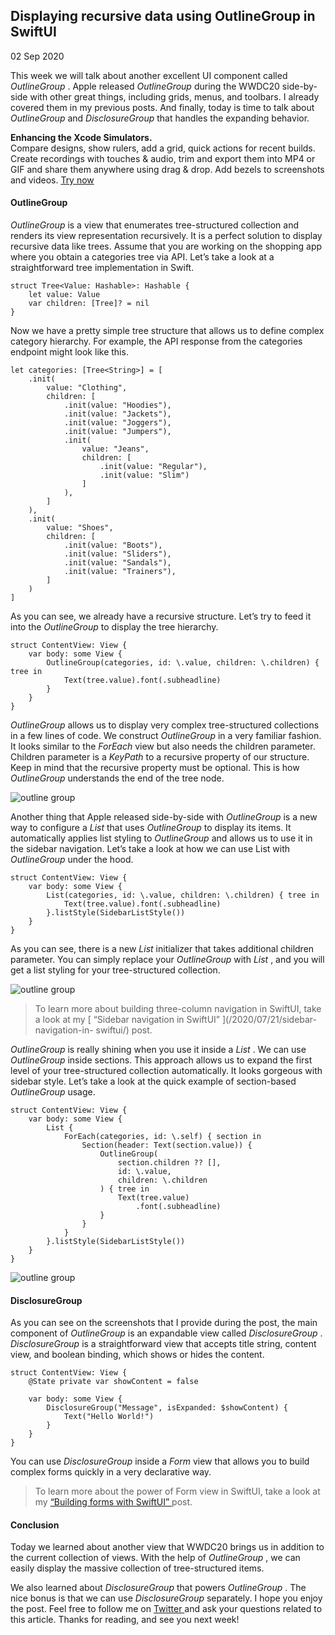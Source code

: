 ##  Displaying recursive data using OutlineGroup in SwiftUI

02 Sep 2020

This week we will talk about another excellent UI component called
_OutlineGroup_ . Apple released _OutlineGroup_ during the WWDC20 side-by-side
with other great things, including grids, menus, and toolbars. I already
covered them in my previous posts. And finally, today is time to talk about
_OutlineGroup_ and _DisclosureGroup_ that handles the expanding behavior.

**Enhancing the Xcode Simulators.**  
Compare designs, show rulers, add a grid, quick actions for recent builds.
Create recordings with touches & audio, trim and export them into MP4 or GIF
and share them anywhere using drag & drop. Add bezels to screenshots and
videos. [ Try now ](https://gumroad.com/a/931293139/ftvbh)

####  OutlineGroup

_OutlineGroup_ is a view that enumerates tree-structured collection and
renders its view representation recursively. It is a perfect solution to
display recursive data like trees. Assume that you are working on the shopping
app where you obtain a categories tree via API. Let’s take a look at a
straightforward tree implementation in Swift.

    
    
    struct Tree<Value: Hashable>: Hashable {
        let value: Value
        var children: [Tree]? = nil
    }
    

Now we have a pretty simple tree structure that allows us to define complex
category hierarchy. For example, the API response from the categories endpoint
might look like this.

    
    
    let categories: [Tree<String>] = [
        .init(
            value: "Clothing",
            children: [
                .init(value: "Hoodies"),
                .init(value: "Jackets"),
                .init(value: "Joggers"),
                .init(value: "Jumpers"),
                .init(
                    value: "Jeans",
                    children: [
                        .init(value: "Regular"),
                        .init(value: "Slim")
                    ]
                ),
            ]
        ),
        .init(
            value: "Shoes",
            children: [
                .init(value: "Boots"),
                .init(value: "Sliders"),
                .init(value: "Sandals"),
                .init(value: "Trainers"),
            ]
        )
    ]
    

As you can see, we already have a recursive structure. Let’s try to feed it
into the _OutlineGroup_ to display the tree hierarchy.

    
    
    struct ContentView: View {
        var body: some View {
            OutlineGroup(categories, id: \.value, children: \.children) { tree in
                Text(tree.value).font(.subheadline)
            }
        }
    }
    

_OutlineGroup_ allows us to display very complex tree-structured collections
in a few lines of code. We construct _OutlineGroup_ in a very familiar
fashion. It looks similar to the _ForEach_ view but also needs the children
parameter. Children parameter is a _KeyPath_ to a recursive property of our
structure. Keep in mind that the recursive property must be optional. This is
how _OutlineGroup_ understands the end of the tree node.

![outline group](/public/outlineGroup1.png)

Another thing that Apple released side-by-side with _OutlineGroup_ is a new
way to configure a _List_ that uses _OutlineGroup_ to display its items. It
automatically applies list styling to _OutlineGroup_ and allows us to use it
in the sidebar navigation. Let’s take a look at how we can use List with
_OutlineGroup_ under the hood.

    
    
    struct ContentView: View {
        var body: some View {
            List(categories, id: \.value, children: \.children) { tree in
                Text(tree.value).font(.subheadline)
            }.listStyle(SidebarListStyle())
        }
    }
    

As you can see, there is a new _List_ initializer that takes additional
children parameter. You can simply replace your _OutlineGroup_ with _List_ ,
and you will get a list styling for your tree-structured collection.

![outline group](/public/outlineGroup2.png)

> To learn more about building three-column navigation in SwiftUI, take a look
> at my [ “Sidebar navigation in SwiftUI” ](/2020/07/21/sidebar-navigation-in-
> swiftui/) post.

_OutlineGroup_ is really shining when you use it inside a _List_ . We can use
_OutlineGroup_ inside sections. This approach allows us to expand the first
level of your tree-structured collection automatically. It looks gorgeous with
sidebar style. Let’s take a look at the quick example of section-based
_OutlineGroup_ usage.

    
    
    struct ContentView: View {
        var body: some View {
            List {
                ForEach(categories, id: \.self) { section in
                    Section(header: Text(section.value)) {
                        OutlineGroup(
                            section.children ?? [],
                            id: \.value,
                            children: \.children
                        ) { tree in
                            Text(tree.value)
                                .font(.subheadline)
                        }
                    }
                }
            }.listStyle(SidebarListStyle())
        }
    }
    

![outline group](/public/outlineGroup3.png)

####  DisclosureGroup

As you can see on the screenshots that I provide during the post, the main
component of _OutlineGroup_ is an expandable view called _DisclosureGroup_ .
_DisclosureGroup_ is a straightforward view that accepts title string, content
view, and boolean binding, which shows or hides the content.

    
    
    struct ContentView: View {
        @State private var showContent = false
    
        var body: some View {
            DisclosureGroup("Message", isExpanded: $showContent) {
                Text("Hello World!")
            }
        }
    }
    

You can use _DisclosureGroup_ inside a _Form_ view that allows you to build
complex forms quickly in a very declarative way.

> To learn more about the power of Form view in SwiftUI, take a look at my [
> “Building forms with SwiftUI” ](/2019/06/19/building-forms-with-swiftui/)
> post.

####  Conclusion

Today we learned about another view that WWDC20 brings us in addition to the
current collection of views. With the help of _OutlineGroup_ , we can easily
display the massive collection of tree-structured items.

We also learned about _DisclosureGroup_ that powers _OutlineGroup_ . The nice
bonus is that we can use _DisclosureGroup_ separately. I hope you enjoy the
post. Feel free to follow me on [ Twitter ](https://twitter.com/mecid) and ask
your questions related to this article. Thanks for reading, and see you next
week!

